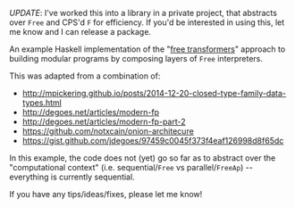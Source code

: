 *UPDATE*: I've worked this into a library in a private project, that abstracts over `Free` and CPS'd `F` for efficiency. If you'd be interested in using this, let me know and I can release a package.

An example Haskell implementation of the
"[free transformers](http://degoes.net/articles/modern-fp-part-2)" approach to
building modular programs by composing layers of `Free` interpreters.

This was adapted from a combination of:
- http://mpickering.github.io/posts/2014-12-20-closed-type-family-data-types.html
- http://degoes.net/articles/modern-fp
- http://degoes.net/articles/modern-fp-part-2
- https://github.com/notxcain/onion-architecure
- https://gist.github.com/jdegoes/97459c0045f373f4eaf126998d8f65dc

In this example, the code does not (yet) go so far as to abstract over the
"computational context" (i.e. sequential/`Free` vs parallel/`FreeAp`) --
everything is currently sequential.

If you have any tips/ideas/fixes, please let me know!
